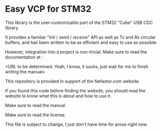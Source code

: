 # Easy VCP for STM32
This library is the user-customizable part of the STM32 "Cube" USB CDC library.

It provides a familiar "init / send / receive" API as well as Tx and Rx circular buffers,
and has been written to be as efficient and easy to use as possible.

However, integration into a project is non-trivial. Make sure to read the documentation at :

<URL to be determined. Yeah, I know, it sucks, just wait for me to finish writing the manual>

This repository is provided in support of the Nefastor.com website.

If you found this code before finding the website, you should read the website
to know what this is about and how to use it.

Make sure to read the manual.

Make sure to read the license.

This file is subject to change, I just don't have time for prose right now.
